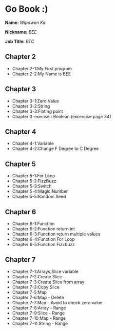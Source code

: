 # Go Book :)

**Name:** *Wipawan Ka*

**Nickname:** *BEE*

**Job Title:** *BTC*

## Chapter 2
* Chapter 2-1:My First program
* Chapter 2-2:My Name is BEE

## Chapter 3
* Chapter 3-1:Zero Value
* Chapter 3-2:String
* Chapter 3-3:Floting point
* Chapter 3-execise : Boolean (excercise page 34)

## Chapter 4
* Chapter 4-1:Variable
* Chapter 4-2:Change F Degree to C Degree  

## Chapter 5
* Chapter 5-1:For Loop
* Chapter 5-2:FizzBuzz
* Chapter 5-3:Switch
* Chapter 5-4:Magic Number
* Chapter 5-5:Random Seed

## Chapter 6
* Chapter 6-1:Function
* Chapter 6-2:Function return int
* Chapter 6-3:Function return multiple values
* Chapter 6-4:Function For Loop
* Chapter 6-5:Function Fizzbuzz

## Chapter 7
* Chapter 7-1:Arrays,Slice variable
* Chapter 7-2:Create Slice
* Chapter 7-3:Create Slice from array
* Chapter 7-3:Copy Slice
* Chapter 7-5:Map
* Chapter 7-6:Map - Delete
* Chapter 7-7:Map - Avoid to check zero value
* Chapter 7-8:Array - Range
* Chapter 7-9:Slice - Range
* Chapter 7-10:Map - Range
* Chapter 7-11:String - Range